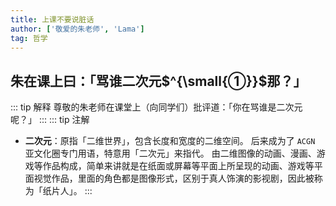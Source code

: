 ```yaml
---
title: 上课不要说脏话
author: ['敬爱的朱老师', 'Lama']
tag: 哲学
---
```

## 朱在课上曰：「骂谁二次元$^{\small{①}}$那？」

::: tip 解释
尊敬的朱老师在课堂上（向同学们）批评道：「你在骂谁是二次元呢？」
:::
::: tip 注解
- **二次元**：原指「二维世界」，包含长度和宽度的二维空间。 后来成为了 `ACGN` 亚文化圈专门用语，特意用「二次元」来指代。 由二维图像的动画、漫画、游戏等作品构成，简单来讲就是在纸面或屏幕等平面上所呈现的动画、游戏等平面视觉作品，里面的角色都是图像形式，区别于真人饰演的影视剧，因此被称为「纸片人」。
:::

